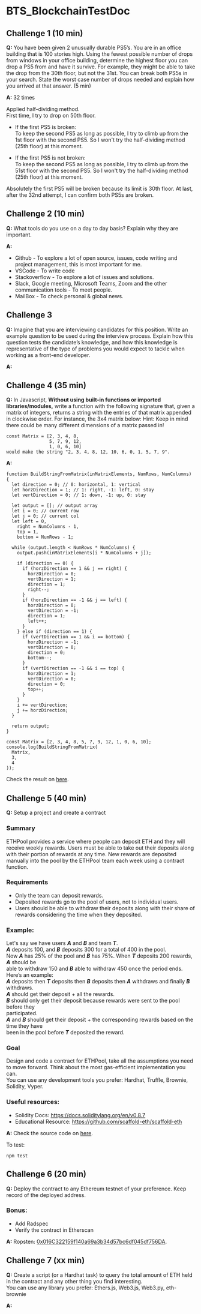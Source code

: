 # BTS_BlockchainTestDoc

## Challenge 1 (10 min)
**Q:** You have been given 2 unusually durable PS5’s. You are in an office building that is
100 stories high. Using the fewest possible number of drops from windows in your office
building, determine the highest floor you can drop a PS5 from and have it survive. For
example, they might be able to take the drop from the 30th floor, but not the 31st. You
can break both PS5s in your search. State the worst case number of drops needed and
explain how you arrived at that answer. (5 min)

**A:** 32 times

Applied half-dividing method.<br>
First time, I try to drop on 50th floor.

- If the first PS5 is broken:<br>
  To keep the second PS5 as long as possible, I try to climb up from the 1st floor with the second PS5.
  So I won't try the half-dividing method (25th floor) at this moment.

- If the first PS5 is not broken:<br>
  To keep the second PS5 as long as possible, I try to climb up from the 51st floor with the second PS5.
  So I won't try the half-dividing method (25th floor) at this moment.

Absolutely the first PS5 will be broken because its limit is 30th floor.
At last,  after the 32nd attempt, I can confirm both PS5s are broken.

## Challenge 2 (10 min)
**Q:** What tools do you use on a day to day basis? Explain why they are important.

**A:**
  - Github - To explore a lot of open source, issues, code writing and project management, this is most important for me.
  - VSCode - To write code
  - Stackoverflow - To explore a lot of issues and solutions.
  - Slack, Google meeting, Microsoft Teams, Zoom and the other communication tools - To meet people.
  - MailBox - To check personal & global news.

## Challenge 3
**Q:** Imagine that you are interviewing candidates for this position. Write an example
question to be used during the interview process. Explain how this question tests the
candidate’s knowledge, and how this knowledge is representative of the type of problems
you would expect to tackle when working as a front-end developer.

**A:**

## Challenge 4 (35 min)
**Q:** In Javascript, **Without using built-in functions or imported libraries/modules,** write
a function with the following signature that, given a matrix of integers, returns a string
with the entries of that matrix appended in clockwise order. For instance, the 3x4 matrix
below:
Hint: Keep in mind there could be many different dimensions of a matrix passed in!

```
const Matrix = [2, 3, 4, 8,
                5, 7, 9, 12,
                1, 0, 6, 10]
would make the string "2, 3, 4, 8, 12, 10, 6, 0, 1, 5, 7, 9".
```

**A:**
```
function BuildStringFromMatrix(inMatrixElements, NumRows, NumColumns) {
  let direction = 0; // 0: horizontal, 1: vertical
  let horzDirection = 1; // 1: right, -1: left, 0: stay
  let vertDirection = 0; // 1: down, -1: up, 0: stay

  let output = []; // output array
  let i = 0; // current row
  let j = 0; // current col
  let left = 0,
    right = NumColumns - 1,
    top = 1,
    bottom = NumRows - 1;

  while (output.length < NumRows * NumColumns) {
    output.push(inMatrixElements[i * NumColumns + j]);

    if (direction == 0) {
      if (horzDirection == 1 && j == right) {
        horzDirection = 0;
        vertDirection = 1;
        direction = 1;
        right--;
      }
      if (horzDirection == -1 && j == left) {
        horzDirection = 0;
        vertDirection = -1;
        direction = 1;
        left++;
      }
    } else if (direction == 1) {
      if (vertDirection == 1 && i == bottom) {
        horzDirection = -1;
        vertDirection = 0;
        direction = 0;
        bottom--;
      }
      if (vertDirection == -1 && i == top) {
        horzDirection = 1;
        vertDirection = 0;
        direction = 0;
        top++;
      }
    }
    i += vertDirection;
    j += horzDirection;
  }

  return output;
}

const Matrix = [2, 3, 4, 8, 5, 7, 9, 12, 1, 0, 6, 10];
console.log(BuildStringFromMatrix(
  Matrix,
  3,
  4
));
```

Check the result on [here](https://codesandbox.io/s/bold-flower-zndyf7?file=/src/index.js:1366-1409).

## Challenge 5 (40 min)
**Q:** Setup a project and create a contract
### Summary
ETHPool provides a service where people can deposit ETH and they will receive weekly
rewards. Users must be able to take out their deposits along with their portion of rewards
at any time. New rewards are deposited manually into the pool by the ETHPool team
each week using a contract function.
### Requirements
- Only the team can deposit rewards.
- Deposited rewards go to the pool of users, not to individual users.
- Users should be able to withdraw their deposits along with their share of rewards
considering the time when they deposited.
### Example:
Let's say we have users ***A*** and ***B*** and team ***T***.<br>
***A*** deposits 100, and ***B*** deposits 300 for a total of 400 in the pool.<br>
Now ***A*** has 25% of the pool and ***B*** has 75%. When ***T*** deposits 200 rewards, ***A*** should be<br>
able to withdraw 150 and ***B*** able to withdraw 450 once the period ends.<br>
Here’s an example:<br>
***A*** deposits then ***T*** deposits then ***B*** deposits then ***A*** withdraws and finally ***B*** withdraws.<br>
***A*** should get their deposit + all the rewards.<br>
***B*** should only get their deposit because rewards were sent to the pool before they<br>
participated.<br>
***A*** and ***B*** should get their deposit + the corresponding rewards based on the time they have<br>
been in the pool before ***T*** deposited the reward.<br>

### Goal
Design and code a contract for ETHPool, take all the assumptions you need to move forward. Think about the most gas-efficient implementation you can.<br>
You can use any development tools you prefer: Hardhat, Truffle, Brownie, Solidity, Vyper.

### Useful resources:
- Solidity Docs: https://docs.soliditylang.org/en/v0.8.7
- Educational Resource: https://github.com/scaffold-eth/scaffold-eth

**A:** Check the source code on [here](https://github.com/WZChallenger/BTS_TestETHPoolSC).
<br>

To test:
```
npm test
```

## Challenge 6 (20 min)
**Q:** Deploy the contract to any Ethereum testnet of your preference. Keep record of the deployed address.

### Bonus:
- Add Radspec
- Verify the contract in Etherscan

**A:** Ropsten: [0x016C322159f140a69a3b34d57bc6df045df756DA](https://ropsten.etherscan.io/address/0x016C322159f140a69a3b34d57bc6df045df756DA#code).

## Challenge 7 (xx min)

**Q:** Create a script (or a Hardhat task) to query the total amount of ETH held in the contract
and any other thing you find interesting.<br>
You can use any library you prefer: Ethers.js, Web3.js, Web3.py, eth-brownie

**A:** 